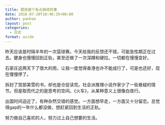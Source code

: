 ```yaml
---
title: 题目是个有点麻烦的事
date: 2016-07-20T18:46:35+00:00
author: panhao
layout: post
categories:
  - 日志
format: aside
---
```

昨天应该是时隔半年的一次篮球赛。今天给我的反馈还不错，可能急性期正在过去。健身也慢慢回到正轨，甚至还做了一次深蹲和硬拉。一切都在慢慢变好。

石家庄这两天下了很大的雨，让我一度觉得香港也许不能成行了，可是也还好，现在慢慢停了。

拆封了宫部美雪的书，却也是仓促读完。社会派推理小说作家少了一些悬疑的情节。但是取而代之的是思考的空间。《火车》，从某种意义上很像白夜行。

出国时间迫近了，有种杂然交错的感觉。一方面想早走，一方面又十分留恋。总觉得gap的一年什么都没做，想赶紧回到生活的正轨。

努力做自己喜欢的人，努力过上自己想要的生活。